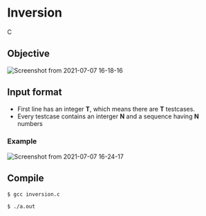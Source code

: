 # Inversion
C
## Objective

![Screenshot from 2021-07-07 16-18-16](https://user-images.githubusercontent.com/66109376/124724891-fc5f4300-df3e-11eb-9638-34417d090cc6.png)

## Input format
* First line has an integer **T**, which means there are **T** testcases.
* Every testcase contains an interger **N** and a sequence having **N** numbers
### Example

![Screenshot from 2021-07-07 16-24-17](https://user-images.githubusercontent.com/66109376/124725901-db4b2200-df3f-11eb-8022-13dc9b07b98a.png)
## Compile
```
$ gcc inversion.c
```
```
$ ./a.out
```
